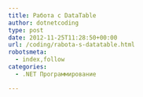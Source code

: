 ```yaml
---
title: Работа с DataTable
author: dotnetcoding
type: post
date: 2012-11-25T11:28:50+00:00
url: /coding/rabota-s-datatable.html
robotsmeta:
  - index,follow
categories:
  - .NET Программирование

---
```

